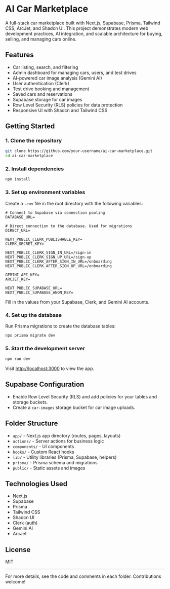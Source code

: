 
# AI Car Marketplace

A full-stack car marketplace built with Next.js, Supabase, Prisma, Tailwind CSS, ArcJet, and Shadcn UI. This project demonstrates modern web development practices, AI integration, and scalable architecture for buying, selling, and managing cars online.

## Features
- Car listing, search, and filtering
- Admin dashboard for managing cars, users, and test drives
- AI-powered car image analysis (Gemini AI)
- User authentication (Clerk)
- Test drive booking and management
- Saved cars and reservations
- Supabase storage for car images
- Row Level Security (RLS) policies for data protection
- Responsive UI with Shadcn and Tailwind CSS

## Getting Started

### 1. Clone the repository
```bash
git clone https://github.com/your-username/ai-car-marketplace.git
cd ai-car-marketplace
```

### 2. Install dependencies
```bash
npm install
```

### 3. Set up environment variables
Create a `.env` file in the root directory with the following variables:

```env
# Connect to Supabase via connection pooling
DATABASE_URL=

# Direct connection to the database. Used for migrations
DIRECT_URL=

NEXT_PUBLIC_CLERK_PUBLISHABLE_KEY=
CLERK_SECRET_KEY=

NEXT_PUBLIC_CLERK_SIGN_IN_URL=/sign-in
NEXT_PUBLIC_CLERK_SIGN_UP_URL=/sign-up
NEXT_PUBLIC_CLERK_AFTER_SIGN_IN_URL=/onboarding
NEXT_PUBLIC_CLERK_AFTER_SIGN_UP_URL=/onboarding

GEMINI_API_KEY=
ARCJET_KEY=

NEXT_PUBLIC_SUPABASE_URL=
NEXT_PUBLIC_SUPABASE_ANON_KEY=
```

Fill in the values from your Supabase, Clerk, and Gemini AI accounts.

### 4. Set up the database
Run Prisma migrations to create the database tables:
```bash
npx prisma migrate dev
```

### 5. Start the development server
```bash
npm run dev
```

Visit [http://localhost:3000](http://localhost:3000) to view the app.

## Supabase Configuration
- Enable Row Level Security (RLS) and add policies for your tables and storage buckets.
- Create a `car-images` storage bucket for car image uploads.

## Folder Structure
- `app/` - Next.js app directory (routes, pages, layouts)
- `actions/` - Server actions for business logic
- `components/` - UI components
- `hooks/` - Custom React hooks
- `lib/` - Utility libraries (Prisma, Supabase, helpers)
- `prisma/` - Prisma schema and migrations
- `public/` - Static assets and images

## Technologies Used
- Next.js
- Supabase
- Prisma
- Tailwind CSS
- Shadcn UI
- Clerk (auth)
- Gemini AI
- ArcJet

## License
MIT

---
For more details, see the code and comments in each folder. Contributions welcome!

